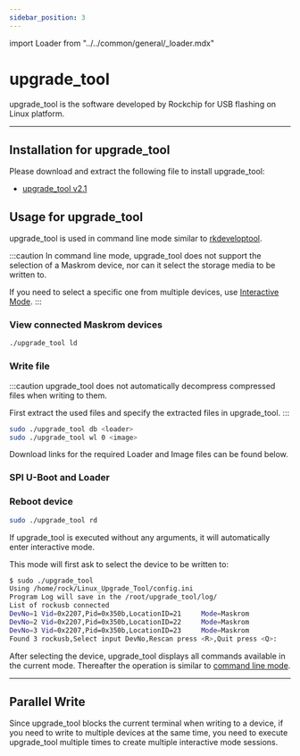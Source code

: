 ```yaml
---
sidebar_position: 3
---
```


import Loader from "../../common/general/\_loader.mdx"

# upgrade_tool

upgrade_tool is the software developed by Rockchip for USB flashing on Linux platform.

---

## Installation for upgrade_tool

Please download and extract the following file to install upgrade_tool:

- [upgrade_tool v2.1](https://dl.radxa.com/tools/linux/Linux_Upgrade_Tool_V2.1.zip)

## Usage for upgrade_tool

<Tabs queryString="mode">
<TabItem value="CLI" label="Command Line Mode">

upgrade_tool is used in command line mode similar to [rkdeveloptool](rkdeveloptool#uses-rkdeveloptool).

:::caution
In command line mode, upgrade_tool does not support the selection of a Maskrom device, nor can it select the storage media to be written to.

If you need to select a specific one from multiple devices, use [Interactive Mode](upgrade_tool?mode=Interactive).
:::

### View connected Maskrom devices

```bash
./upgrade_tool ld
```

### Write file

:::caution
upgrade_tool does not automatically decompress compressed files when writing to them.

First extract the used files and specify the extracted files in upgrade_tool.
:::

```bash
sudo ./upgrade_tool db <loader>
sudo ./upgrade_tool wl 0 <image>
```

Download links for the required Loader and Image files can be found below.

### SPI U-Boot and Loader

<Loader />

### Reboot device

```bash
sudo ./upgrade_tool rd
```

</TabItem>
<TabItem value="Interactive" label="Interactive Mode">

If upgrade_tool is executed without any arguments, it will automatically enter interactive mode.

This mode will first ask to select the device to be written to:

```bash
$ sudo ./upgrade_tool
Using /home/rock/Linux_Upgrade_Tool/config.ini
Program Log will save in the /root/upgrade_tool/log/
List of rockusb connected
DevNo=1 Vid=0x2207,Pid=0x350b,LocationID=21     Mode=Maskrom
DevNo=2 Vid=0x2207,Pid=0x350b,LocationID=22     Mode=Maskrom
DevNo=3 Vid=0x2207,Pid=0x350b,LocationID=23     Mode=Maskrom
Found 3 rockusb,Select input DevNo,Rescan press <R>,Quit press <Q>:
```

After selecting the device, upgrade_tool displays all commands available in the current mode. Thereafter the operation is similar to [command line mode](upgrade_tool?mode=CLI).

</TabItem>
</Tabs>

---

## Parallel Write

Since upgrade_tool blocks the current terminal when writing to a device, if you need to write to multiple devices at the same time, you need to execute upgrade_tool multiple times to create multiple interactive mode sessions.
